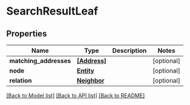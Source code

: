 # SearchResultLeaf


## Properties
Name | Type | Description | Notes
------------ | ------------- | ------------- | -------------
**matching_addresses** | [**[Address]**](Address.md) |  | [optional] 
**node** | [**Entity**](Entity.md) |  | [optional] 
**relation** | [**Neighbor**](Neighbor.md) |  | [optional] 

[[Back to Model list]](../README.md#documentation-for-models) [[Back to API list]](../README.md#documentation-for-api-endpoints) [[Back to README]](../README.md)


